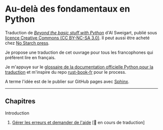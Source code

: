 # Au-delà des fondamentaux en Python
Traduction de [*Beyond the basic stuff with Python*](https://inventwithpython.com/beyond/) d'Al Sweigart, publié sous [licence Creative Commons (CC BY-NC-SA 3.0)](https://creativecommons.org/licenses/by-nc-sa/3.0/). Il peut aussi être acheté chez [No Starch press](https://nostarch.com/beyond-basic-stuff-python).

Je propose une traduction de cet ouvrage pour tous les francophones qui préfèrent lire en français.

Je m'appuye sur le [glossaire de la documentation officielle Python pour la traduction](https://docs.python.org/fr/3/glossary.html) et m'inspire du repo [rust-book-fr](https://github.com/Jimskapt/rust-book-fr) pour le process.

A terme l'idée est de le publier sur GitHub pages avec [Sphinx](https://www.sphinx-doc.org/en/master/index.html).

---
## Chapitres
Introduction
1. [Gérer les erreurs et demander de l'aide](https://github.com/AliceAML/trad-au-dela-fondamentaux-python/blob/main/chap1.md) [:construction: en cours de traduction]
